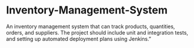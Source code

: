 # Inventory-Management-System
An inventory management system that can track products, quantities, orders, and suppliers. The project should include unit and integration tests, and setting up automated deployment plans using Jenkins.”

